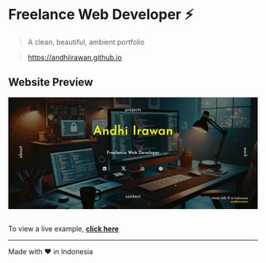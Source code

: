 # Freelance Web Developer ⚡

> A clean, beautiful, ambient portfolio

> https://andhiirawan.github.io

## Website Preview
<a href="https://andhiirawan.github.io" target="_blank">
    <img src="./assets/preview.png" align="center" alt="Website Preview">
</a><br><br>

To view a live example, **[click here](https://andhiirawan.github.io/)**

------

Made with :heart: in Indonesia
